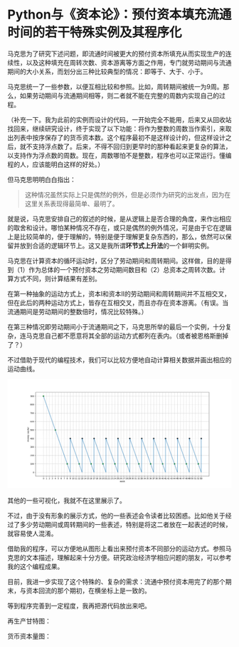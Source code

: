 # Python与《资本论》：预付资本填充流通时间的若干特殊实例及其程序化

马克思为了研究下述问题，即流通时间被更大的预付资本所填充从而实现生产的连续性，以及这种填充在周转次数、资本游离等方面之作用，专门就劳动期间与流通期间的大小关系，而划分出三种比较典型的情况：即等于、大于、小于。

马克思统一了一些参数，以便互相比较和参照。比如，周转期间被统一为9周。那么，如果劳动期间与流通期间相等，则二者就不能在完整的周数内实现自己的过程。

（补充一下。我为此前的实例而设计的代码，一开始完全不能用，后来又从回收站找回来，继续研究设计，终于实现了以下功能：将作为整数的周数当作索引，来取出列表中按序保存了的货币资本数。这个程序最初不是这样设计的，但这样设计之后，就不支持浮点数了。后来，不得不回归到更早时的那种看起来更复杂的算法，以支持作为浮点数的周数。现在，周数哪怕不是整数，程序也可以正常运行。懂编程的人，应该能明白这样的好处。）

但马克思明明白白指出：

> 这种情况虽然实际上只是偶然的例外，但是必须作为研究的出发点，因为在这里关系表现得最简单、最明了。

就是说，马克思安排自己的叙述的时候，是从逻辑上是否合理的角度，来作出相应的取舍和设计。哪怕某种情况不存在，或只是偶然的例外情况，可是由于它在逻辑上是比较简单的，便于理解的，特别是便于理解更复杂东西的，那么，依然可以保留并放到合适的逻辑环节上。这又是我所谓**环节式上升法**的一个鲜明实例。

马克思在计算资本的循环运动时，区分了劳动期间和周转期间。这样做，目的是得到（1）作为总体的一个预付资本之劳动期间数目和（2）总资本之周转次数。计算方式不同，则计算结果有差别。

在第一种抽象的运动方式上，资本I和资本II的劳动期间和周转期间并不互相交叉，但在此后的两种运动方式上，皆存在互相交叉，而且亦存在资本游离。（有误。当流通期间是劳动期间的整数倍时，情况比较特殊。）

在第三种情况即劳动期间小于流通期间之下，马克思所举的最后一个实例，十分复杂，连马克思自己都不愿意将其全部的运动方式都列在表内。（或者被恩格斯删掉了？）

不过借助于现代的编程技术，我们可以比较方便地自动计算相关数据并画出相应的运动曲线。

![Figure_end.png](./Figure_end.png)

其他的一些可视化，我就不在这里展示了。

不过，由于没有形象的展示方式，他的一些表述会令读者比较困惑。比如他关于经过了多少劳动期间或周转期间的一些表述，特别是将这二者放在一起表述的时候，就容易使人混淆。

借助我的程序，可以方便地从图形上看出来预付资本不同部分的运动方式。参照马克思的文本描述，理解起来十分方便。研究政治经济学相应问题的朋友，可以参考我的这个编程成果。  

目前，我进一步实现了这个特殊的、复杂的需求：流通中预付资本用完了的那个期末，与资本回流的那个期初，在横坐标上是一致的。

等到程序完善到一定程度，我再把源代码放出来吧。

再生产甘特图：

货币资本量图：
